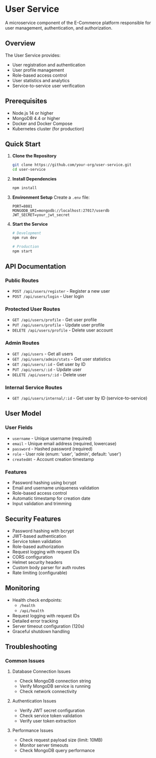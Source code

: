 # User Service

A microservice component of the E-Commerce platform responsible for user management, authentication, and authorization.

## Overview

The User Service provides:

-   User registration and authentication
-   User profile management
-   Role-based access control
-   User statistics and analytics
-   Service-to-service user verification

## Prerequisites

-   Node.js 14 or higher
-   MongoDB 4.4 or higher
-   Docker and Docker Compose
-   Kubernetes cluster (for production)

## Quick Start

1. **Clone the Repository**

    ```bash
    git clone https://github.com/your-org/user-service.git
    cd user-service
    ```

2. **Install Dependencies**

    ```bash
    npm install
    ```

3. **Environment Setup**
   Create a `.env` file:

    ```env
    PORT=8081
    MONGODB_URI=mongodb://localhost:27017/userdb
    JWT_SECRET=your_jwt_secret

    ```

4. **Start the Service**

    ```bash
    # Development
    npm run dev

    # Production
    npm start
    ```

## API Documentation

### Public Routes

-   `POST /api/users/register` - Register a new user
-   `POST /api/users/login` - User login

### Protected User Routes

-   `GET /api/users/profile` - Get user profile
-   `PUT /api/users/profile` - Update user profile
-   `DELETE /api/users/profile` - Delete user account

### Admin Routes

-   `GET /api/users` - Get all users
-   `GET /api/users/admin/stats` - Get user statistics
-   `GET /api/users/:id` - Get user by ID
-   `PUT /api/users/:id` - Update user
-   `DELETE /api/users/:id` - Delete user

### Internal Service Routes

-   `GET /api/users/internal/:id` - Get user by ID (service-to-service)

## User Model

### User Fields

-   `username` - Unique username (required)
-   `email` - Unique email address (required, lowercase)
-   `password` - Hashed password (required)
-   `role` - User role (enum: 'user', 'admin', default: 'user')
-   `createdAt` - Account creation timestamp

### Features

-   Password hashing using bcrypt
-   Email and username uniqueness validation
-   Role-based access control
-   Automatic timestamp for creation date
-   Input validation and trimming

## Security Features

-   Password hashing with bcrypt
-   JWT-based authentication
-   Service token validation
-   Role-based authorization
-   Request logging with request IDs
-   CORS configuration
-   Helmet security headers
-   Custom body parser for auth routes
-   Rate limiting (configurable)

## Monitoring

-   Health check endpoints:
    -   `/health`
    -   `/api/health`
-   Request logging with request IDs
-   Detailed error tracking
-   Server timeout configuration (120s)
-   Graceful shutdown handling

## Troubleshooting

### Common Issues

1. Database Connection Issues

    - Check MongoDB connection string
    - Verify MongoDB service is running
    - Check network connectivity

2. Authentication Issues

    - Verify JWT secret configuration
    - Check service token validation
    - Verify user token extraction

3. Performance Issues
    - Check request payload size (limit: 10MB)
    - Monitor server timeouts
    - Check MongoDB query performance
